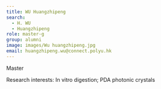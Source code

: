 ```yaml
---
title: WU Huangzhipeng
search:
  - H. WU
  - Huangzhipeng
role: master-g
group: alumni
image: images/Wu huangzhipeng.jpg
email: huangzhipeng.wu@connect.polyu.hk
---
```

Master

Research interests: In vitro digestion; PDA photonic crystals

